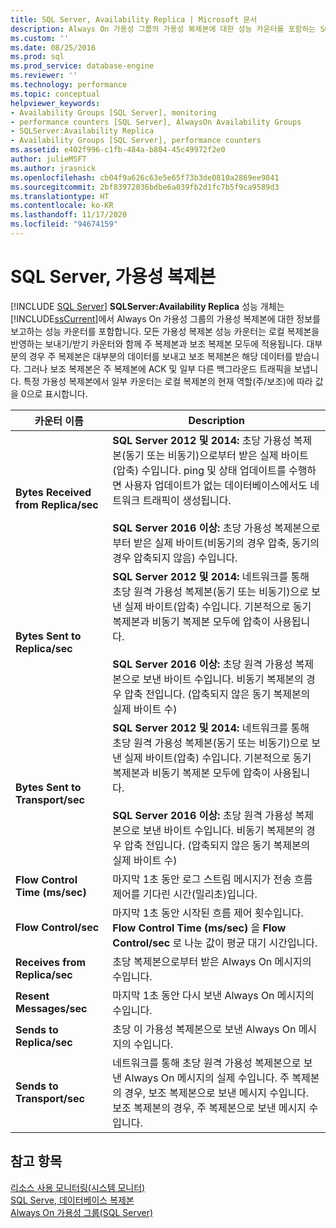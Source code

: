 ```yaml
---
title: SQL Server, Availability Replica | Microsoft 문서
description: Always On 가용성 그룹의 가용성 복제본에 대한 성능 카운터를 포함하는 SQLServer:Availability Replica 성능 개체에 대해 알아봅니다.
ms.custom: ''
ms.date: 08/25/2016
ms.prod: sql
ms.prod_service: database-engine
ms.reviewer: ''
ms.technology: performance
ms.topic: conceptual
helpviewer_keywords:
- Availability Groups [SQL Server], monitoring
- performance counters [SQL Server], AlwaysOn Availability Groups
- SQLServer:Availability Replica
- Availability Groups [SQL Server], performance counters
ms.assetid: e402f996-c1fb-484a-b804-45c49972f2e0
author: julieMSFT
ms.author: jrasnick
ms.openlocfilehash: cb04f9a626c63e5e65f73b3de0810a2869ee9841
ms.sourcegitcommit: 2bf83972036bdbe6a039fb2d1fc7b5f9ca9589d3
ms.translationtype: HT
ms.contentlocale: ko-KR
ms.lasthandoff: 11/17/2020
ms.locfileid: "94674159"
---
```

# <a name="sql-server-availability-replica"></a>SQL Server, 가용성 복제본

 [!INCLUDE [SQL Server](../../includes/applies-to-version/sqlserver.md)]
  **SQLServer:Availability Replica** 성능 개체는 [!INCLUDE[ssCurrent](../../includes/sscurrent-md.md)]에서 Always On 가용성 그룹의 가용성 복제본에 대한 정보를 보고하는 성능 카운터를 포함합니다. 모든 가용성 복제본 성능 카운터는 로컬 복제본을 반영하는 보내기/받기 카운터와 함께 주 복제본과 보조 복제본 모두에 적용됩니다. 대부분의 경우 주 복제본은 대부분의 데이터를 보내고 보조 복제본은 해당 데이터를 받습니다. 그러나 보조 복제본은 주 복제본에 ACK 및 일부 다른 백그라운드 트래픽을 보냅니다. 특정 가용성 복제본에서 일부 카운터는 로컬 복제본의 현재 역할(주/보조)에 따라 값을 0으로 표시합니다.  
  
|카운터 이름|Description|  
|------------------|-----------------|  
|**Bytes Received from Replica/sec**|**SQL Server 2012 및 2014:** 초당 가용성 복제본(동기 또는 비동기)으로부터 받은 실제 바이트(압축) 수입니다. ping 및 상태 업데이트를 수행하면 사용자 업데이트가 없는 데이터베이스에서도 네트워크 트래픽이 생성됩니다. <BR/> <BR/> **SQL Server 2016 이상:** 초당 가용성 복제본으로부터 받은 실제 바이트(비동기의 경우 압축, 동기의 경우 압축되지 않음) 수입니다.|  
|**Bytes Sent to Replica/sec**|**SQL Server 2012 및 2014:** 네트워크를 통해 초당 원격 가용성 복제본(동기 또는 비동기)으로 보낸 실제 바이트(압축) 수입니다. 기본적으로 동기 복제본과 비동기 복제본 모두에 압축이 사용됩니다. <BR/> <BR/> **SQL Server 2016 이상:** 초당 원격 가용성 복제본으로 보낸 바이트 수입니다. 비동기 복제본의 경우 압축 전입니다. (압축되지 않은 동기 복제본의 실제 바이트 수)|  
|**Bytes Sent to Transport/sec**|**SQL Server 2012 및 2014:** 네트워크를 통해 초당 원격 가용성 복제본(동기 또는 비동기)으로 보낸 실제 바이트(압축) 수입니다. 기본적으로 동기 복제본과 비동기 복제본 모두에 압축이 사용됩니다. <BR/> <BR/> **SQL Server 2016 이상:** 초당 원격 가용성 복제본으로 보낸 바이트 수입니다. 비동기 복제본의 경우 압축 전입니다. (압축되지 않은 동기 복제본의 실제 바이트 수)|  
|**Flow Control Time (ms/sec)**|마지막 1초 동안 로그 스트림 메시지가 전송 흐름 제어를 기다린 시간(밀리초)입니다.|  
|**Flow Control/sec**|마지막 1초 동안 시작된 흐름 제어 횟수입니다. **Flow Control Time (ms/sec)** 을 **Flow Control/sec** 로 나눈 값이 평균 대기 시간입니다.|  
|**Receives from Replica/sec**|초당 복제본으로부터 받은 Always On 메시지의 수입니다.|  
|**Resent Messages/sec**|마지막 1초 동안 다시 보낸 Always On 메시지의 수입니다.|  
|**Sends to Replica/sec**|초당 이 가용성 복제본으로 보낸 Always On 메시지의 수입니다.|  
|**Sends to Transport/sec**|네트워크를 통해 초당 원격 가용성 복제본으로 보낸 Always On 메시지의 실제 수입니다. 주 복제본의 경우, 보조 복제본으로 보낸 메시지 수입니다. 보조 복제본의 경우, 주 복제본으로 보낸 메시지 수입니다.|  
  
## <a name="see-also"></a>참고 항목 
 
 [리소스 사용 모니터링&#40;시스템 모니터&#41;](../../relational-databases/performance-monitor/monitor-resource-usage-system-monitor.md)   
 [SQL Serve, 데이터베이스 복제본](../../relational-databases/performance-monitor/sql-server-database-replica.md)   
 [Always On 가용성 그룹(SQL Server)](../../database-engine/availability-groups/windows/always-on-availability-groups-sql-server.md)  
  
  
